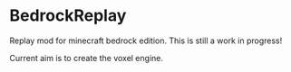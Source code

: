 # BedrockReplay
Replay mod for minecraft bedrock edition. This is still a work in progress!

Current aim is to create the voxel engine.